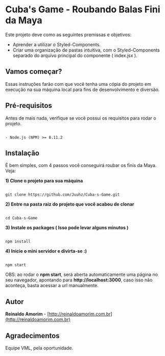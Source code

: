 # Cuba's Game - Roubando Balas Fini da Maya

Este projeto deve como as seguintes premissas e objetivos: 
- Aprender a utilizar o Styled-Components.
- Criar uma organização de pastas intuitiva, com o Styled-Components separado do arquivo principal do componente ( index.jsx ).

## Vamos começar?

Essas instruções farão com que você tenha uma cópia do projeto em execução na sua máquina local para fins de desenvolvimento e diversão.

## Pré-requisitos

Antes de mais nada, verifique se você possui os requisitos para rodar o projeto.

```

- Node.js (NPM) >= 8.11.2

```

## Instalação

É bem simples, com 4 passos você conseguirá roubar os finis da Maya. Veja:

**1) Clone o projeto para sua máquina**

```

git clone https://github.com/Juuhz/Cuba-s-Game.git

```

**2) Entre na pasta raiz do projeto que você acabou de clonar**

```

cd Cuba-s-Game

```

**3) Instale os packages ( Isso pode levar alguns minutos )**

```

npm install

```

**4) Inicie o mini servidor e divirta-se :)**

```

npm start

```

OBS: ao rodar o **npm start**, será aberta automaticamente uma página no seu navegador, apontando para **http://localhost:3000**, caso isso não aconteça, basta acessar a url manualmente.

## Autor

**Reinaldo Amorim** - [http://reinaldoamorim.com.br](http://reinaldoamorim.com.br)

## Agradecimentos

Equipe VML, pela oportunidade.
